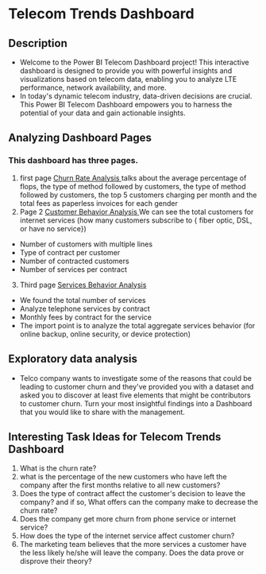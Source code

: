 # Telecom Trends Dashboard
## Description
- Welcome to the Power BI Telecom Dashboard project! This interactive dashboard is designed to provide you with powerful insights and visualizations based on telecom data, enabling you to analyze LTE performance, network availability, and more. 
- In today's dynamic telecom industry, data-driven decisions are crucial. This Power BI Telecom Dashboard empowers you to harness the potential of your data and gain actionable insights.

## Analyzing Dashboard Pages 
### This dashboard has three pages.
1. first page <a href="https://github.com/MohamedNasr55/Telecom_Trends/blob/main/Dashboard%20Images/Churn%20Rate.png"> Churn Rate Analysis <a> talks about the average percentage of flops, the type of method followed by customers, the type of method followed by customers, the top 5 customers charging per month and the total fees as paperless invoices for each gender
2. Page 2 <a href="https://github.com/MohamedNasr55/Telecom_Trends/blob/main/Dashboard%20Images/Customer%20Behavior.png"> Customer Behavior Analysis <a> We can see the total customers for internet services (how many customers subscribe to { fiber optic, DSL, or have no service})
- Number of customers with multiple lines
- Type of contract per customer
- Number of contracted customers
- Number of services per contract
3. Third page <a href="https://github.com/MohamedNasr55/Telecom_Trends/blob/main/Dashboard%20Images/Services%20Behavior.png"> Services Behavior Analysis <a>
- We found the total number of services
- Analyze telephone services by contract 
- Monthly fees by contract for the service
- The import point is to analyze the total aggregate services behavior (for online backup, online security, or device protection)

## Exploratory data analysis
- Telco company wants to investigate some of the reasons that could be leading to customer churn and they've provided you with a dataset and asked you to discover at least five elements that might be contributors to customer churn. 
Turn your most insightful findings into a Dashboard that you would like to share with the management.

## Interesting Task Ideas for Telecom Trends Dashboard
1.	What is the churn rate? 
2.	what is the percentage of the new customers who have left the company after the first months relative to all new customers? 
3.	Does the type of contract affect the customer's decision to leave the company? and if so, What offers can the company make to decrease the churn rate? 
4.	Does the company get more churn from phone service or internet service? 
5.	How does the type of the internet service affect customer churn? 
6.	The marketing team believes that the more services a customer have the less likely he/she will leave the company. Does the data prove or disprove their theory?
